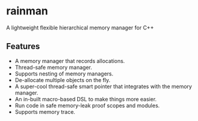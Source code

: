 # rainman
A lightweight flexible hierarchical memory manager for C++

## Features
- A memory manager that records allocations.
- Thread-safe memory manager.
- Supports nesting of memory managers.
- De-allocate multiple objects on the fly.
- A super-cool thread-safe smart pointer that integrates with the memory manager.
- An in-built macro-based DSL to make things more easier.
- Run code in safe memory-leak proof scopes and modules.
- Supports memory trace.
